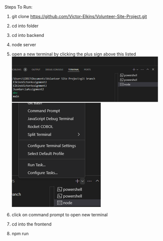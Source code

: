 Steps To Run:

1. git clone https://github.com/Victor-Elkins/Volunteer-Site-Project.git
2. cd into folder
3. cd into backend 
4. node server
5. open a new terminal by clicking the plus sign above this listed
![alt text](image.png)
![alt text](image-1.png)

6. click on command prompt to open new terminal
7. cd into the frontend
8. npm run